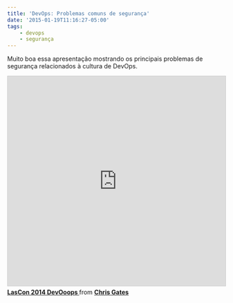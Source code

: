 ```yaml
---
title: 'DevOps: Problemas comuns de segurança'
date: '2015-01-19T11:16:27-05:00'
tags:
    - devops
    - segurança
---
```


Muito boa essa apresentação mostrando os principais problemas de segurança relacionados à cultura de DevOps.

<iframe src="https://www.slideshare.net/slideshow/embed_code/key/qIJatoUU0Cpdg0?startSlide=1" width="597" height="486" frameborder="0" marginwidth="0" marginheight="0" scrolling="no" style="border:1px solid #CCC; border-width:1px; margin-bottom:5px;max-width: 100%;" allowfullscreen></iframe><div style="margin-bottom:5px"><strong><a href="https://pt.slideshare.net/chrisgates/lascon-2014-devooops" title="LasCon 2014 DevOoops " target="_blank">LasCon 2014 DevOoops </a></strong> from <strong><a href="https://pt.slideshare.net/chrisgates" target="_blank">Chris Gates</a></strong></div>


